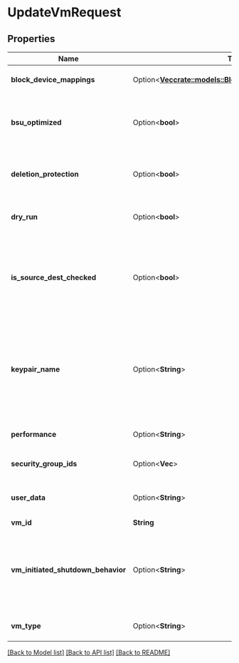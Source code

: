 # UpdateVmRequest

## Properties

Name | Type | Description | Notes
------------ | ------------- | ------------- | -------------
**block_device_mappings** | Option<[**Vec<crate::models::BlockDeviceMappingVmUpdate>**](BlockDeviceMappingVmUpdate.md)> | One or more block device mappings of the VM. | [optional]
**bsu_optimized** | Option<**bool**> | This parameter is not available. It is present in our API for the sake of historical compatibility with AWS. | [optional]
**deletion_protection** | Option<**bool**> | If true, you cannot delete the VM unless you change this parameter back to false. | [optional]
**dry_run** | Option<**bool**> | If true, checks whether you have the required permissions to perform the action. | [optional]
**is_source_dest_checked** | Option<**bool**> | (Net only) If true, the source/destination check is enabled. If false, it is disabled. This value must be false for a NAT VM to perform network address translation (NAT) in a Net. | [optional]
**keypair_name** | Option<**String**> | The name of the keypair.<br /> To complete the replacement, manually replace the old public key with the new public key in the ~/.ssh/authorized_keys file located in the VM. Restart the VM to apply the change. | [optional]
**performance** | Option<**String**> | The performance of the VM (`medium` \\| `high` \\|  `highest`). | [optional]
**security_group_ids** | Option<**Vec<String>**> | One or more IDs of security groups for the VM. | [optional]
**user_data** | Option<**String**> | The Base64-encoded MIME user data, limited to 500 kibibytes (KiB). | [optional]
**vm_id** | **String** | The ID of the VM. | 
**vm_initiated_shutdown_behavior** | Option<**String**> | The VM behavior when you stop it. If set to `stop`, the VM stops. If set to `restart`, the VM stops then automatically restarts. If set to `terminate`, the VM stops and is terminated. | [optional]
**vm_type** | Option<**String**> | The type of VM. For more information, see [Instance Types](https://docs.outscale.com/en/userguide/Instance-Types.html). | [optional]

[[Back to Model list]](../README.md#documentation-for-models) [[Back to API list]](../README.md#documentation-for-api-endpoints) [[Back to README]](../README.md)


